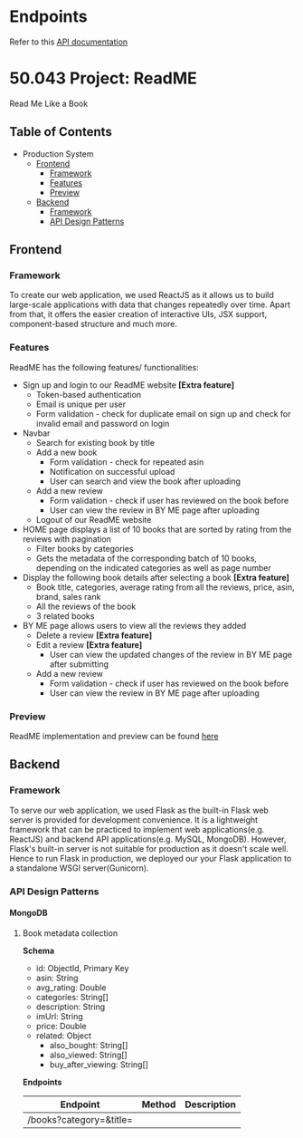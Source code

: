 # Endpoints
Refer to this [API documentation](https://bit.ly/37BVC4N)

# 50.043 Project: ReadME
Read Me Like a Book

## Table of Contents
* Production System
  * [Frontend](#frontend)
    * [Framework](#framework)
    * [Features](#features)
    * [Preview](#preview)
  * [Backend](#backend)
    * [Framework](#framework-1)
    * [API Design Patterns](#api-design-patterns)
    
## Frontend
### Framework
To create our web application, we used ReactJS as it allows us to build large-scale applications with data that changes repeatedly over time. Apart from that, it offers the easier creation of interactive UIs, JSX support, component-based structure and much more.

### Features
ReadME has the following features/ functionalities:
* Sign up and login to our ReadME website **[Extra feature]**
  + Token-based authentication
  + Email is unique per user
  + Form validation - check for duplicate email on sign up and check for invalid email and password on login
* Navbar
  + Search for existing book by title
  + Add a new book
    + Form validation - check for repeated asin
    + Notification on successful upload
    + User can search and view the book after uploading
  + Add a new review
    + Form validation - check if user has reviewed on the book before
    + User can view the review in BY ME page after uploading
  + Logout of our ReadME website
* HOME page displays a list of 10 books that are sorted by rating from the reviews with pagination
  + Filter books by categories
  + Gets the metadata of the corresponding batch of 10 books, depending on the indicated categories as well as page number
* Display the following book details after selecting a book **[Extra feature]**
  + Book title, categories, average rating from all the reviews, price, asin, brand, sales rank
  + All the reviews of the book
  + 3 related books
* BY ME page allows users to view all the reviews they added
  + Delete a review **[Extra feature]**
  + Edit a review **[Extra feature]**
    + User can view the updated changes of the review in BY ME page after submitting
  + Add a new review
    + Form validation - check if user has reviewed on the book before
    + User can view the review in BY ME page after uploading
 
### Preview
ReadME implementation and preview can be found [here](/frontend)
 
## Backend 
### Framework
To serve our web application, we used Flask as the built-in Flask web server is provided for development convenience. It is a lightweight framework that can be practiced to implement web applications(e.g. ReactJS) and backend API applications(e.g. MySQL, MongoDB). However, Flask's built-in server is not suitable for production as it doesn't scale well. Hence to run Flask in production, we deployed our your Flask application to a standalone WSGI server(Gunicorn).

### API Design Patterns
#### MongoDB
1. Book metadata collection
   
   **Schema**
   + id: ObjectId, Primary Key
   + asin: String
   + avg_rating: Double
   + categories: String[]
   + description: String
   + imUrl: String
   + price: Double
   + related: Object
     +  also_bought: String[]
     + also_viewed: String[]
     +  buy_after_viewing: String[]
   
   **Endpoints**
   
   | Endpoint                    | Method | Description                                                  |
   |-----------------------------|--------|--------------------------------------------------------------|
   | /books?category=<category>&title=<title>&pageNum=<pageNum>            | GET    | Gets the metadata of the corresponding batch of 10 books, depending on the indicated categories and/or title as well as page number.<br/><ul><li>The returned array will be sorted by the book’s average rating in descending order.</li><li>If both categories and title fields are empty, the top 10 books across all categories will be returned.</li></ul><br/>Parameters<ul><li>category: optional, categories will default to empty list</li><li>title: optional, default to None</li><li>page: default to 1</li></ul><br/>Returns a 200 response if the books metadata are successfully retrieved. Otherwise returns a 400 response.|
   | /book/add                                                             | POST    | Insert new book record.<br/><br/>JSON Body<ul><li>asin: compulsory, integer</li><li>title: string</li><li>description: string</li><li>price: double</li><li>imUrl: string</li><li>categories: array of string</li></ul><br/>Returns a 200 response if the book record is successfully inserted into the database. Otherwise, returns a 400 response (e.g. if the asin already exists in the database).|
   | /book/<asin>                                                          | GET   | Gets the book metadata and all its reviews.<br/>Returns a 200 response together with a list of reviews if retrieval from the database is successful. Otherwise, returns a 400 response.|

2. Userbase collection
   
   **Schema**
   + id: ObjectId, Primary Key
   + name: String
   + email: String
   + password: String (hashed)
   
   **Endpoints**
   
   | Endpoint                    | Method | Description                                                  |
   |-----------------------------|--------|--------------------------------------------------------------|
   | /user/signup                | GET    | Signs up an account on the website.<br/><br/>JSON Body<ul><li>name: string</li><li>email: string</li><li>password: string</li></ul><br/>Returns a 200 response together with a JWT token and username if the user is successfully registered. Otherwise, returns a 400 response (e.g. the email has been used previously for sign up).|
   | /user/signout               | GET    | Redirects the user back to the HOME page. |
   | /user/login                 | POST   | Authenticates the user with the database.<br/><br/>JSON Body<ul><li>email: string</li><li>password: string</li></ul><br/>Returns a 200 response together with a JWT token and username if the user is successfully authenticated. Otherwise, returns a 400 response (e.g. invalid credentials).|

3. Web logs collection (activities from users)
   
   **Schema**
   + id: ObjectId, Primary Key
   + timestamp: Date
   + method: String
   + action: String
   

#### MySQL
1. Reviews table

   **Schema**
   + asin: varchar(100), Primary Key
   + overall: int(1)
   + reviewText: text
   + reviewTime: date
   + reviewerID: varchar(255), Primary Key
   + reviewerName: tinytext
   + summary: text
   + unixReviewTime: int(11)
   + likes: int(5)
   + dislikes: int(5)
   
   **Endpoints**
   
   | Endpoint                    | Method   | Description                                                  |
   |-----------------------------|----------|--------------------------------------------------------------|
   | /reviews/user               | GET      | Gets all the reviews by the reviewerID.<br/>Returns a 200 response if review is successfully retrieved from the database. Otherwise, returns a 400 response.|
   | /book/\<asin\>              | POST     | Inserts the book review record.<br/><br/>JSON Body<ul><li>overall: integer</li><li>reviewText: string</li><li>summary: string</li></ul><br/>Returns a 200 response if review is successfully inserted into the database. Otherwise, returns a 400 response.|
   | /book/\<asin\>              | PUT      | Edits the book review record.<br/><br/>JSON Body<ul><li>overall: integer</li><li>reviewText: string</li><li>summary: string</li></ul><br/>Returns a 200 response if the record is successfully edited on the database. Otherwise, returns a 400 response.|
   | /book/\<asin\>              | DELETE   | Deletes the book review record.<br/>Returns a 200 response if review is successfully deleted from the database. Otherwise, returns a 400 response.|

   



 
